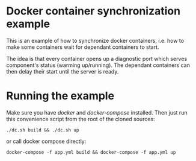 # Docker container synchronization example

This is an example of how to synchronize docker containers, i.e. how to make some containers wait for dependant containers to start.

The idea is that every container opens up a diagnostic port which serves component's status (warming up/running). The dependant containers can then delay their start until the server is ready.

# Running the example

Make sure you have *docker* and *docker-compose* installed. Then just run this convenience script from the root of the cloned sources:

    ./dc.sh build && ./dc.sh up

or call docker compose directly:

    docker-compose -f app.yml build && docker-compose -f app.yml up
